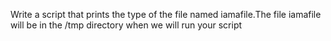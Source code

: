 Write a script that prints the type of the file named iamafile.The file iamafile will be in the /tmp directory when we will run your script
